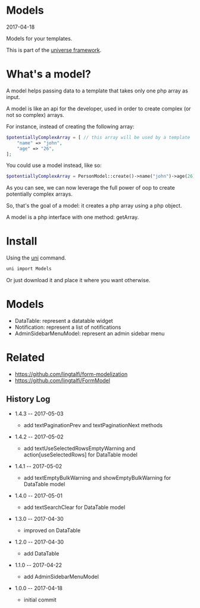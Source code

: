 Models
===========
2017-04-18



Models for your templates.


This is part of the [universe framework](https://github.com/karayabin/universe-snapshot).





What's a model?
===========

A model helps passing data to a template that takes only one php array as input.

A model is like an api for the developer, used in order to create complex (or not so complex) arrays.

For instance, instead of creating the following array:

```php
$potentiallyComplexArray = [ // this array will be used by a template
    "name" => "john",
    "age" => "26",
];
```

You could use a model instead, like so:

```php
$potentiallyComplexArray = PersonModel::create()->name("john")->age(26)->getArray();
```

As you can see, we can now leverage the full power of oop to create potentially complex arrays.

So, that's the goal of a model: it creates a php array using a php object.
 
A model is a php interface with one method: getArray.





Install
==========
Using the [uni](https://github.com/lingtalfi/universe-naive-importer) command.
```bash
uni import Models
```

Or just download it and place it where you want otherwise.




Models
===========

- DataTable: represent a datatable widget
- Notification: represent a list of notifications
- AdminSidebarMenuModel: represent an admin sidebar menu



Related
=========
- https://github.com/lingtalfi/form-modelization
- https://github.com/lingtalfi/FormModel



History Log
------------------
    
- 1.4.3 -- 2017-05-03

    - add textPaginationPrev and textPaginationNext methods
    
- 1.4.2 -- 2017-05-02

    - add textUseSelectedRowsEmptyWarning and action\[useSelectedRows] for DataTable model
    
- 1.4.1 -- 2017-05-02

    - add textEmptyBulkWarning and showEmptyBulkWarning for DataTable model
    
- 1.4.0 -- 2017-05-01

    - add textSearchClear for DataTable model 
    
- 1.3.0 -- 2017-04-30

    - improved on DataTable
    
- 1.2.0 -- 2017-04-30

    - add DataTable
    
- 1.1.0 -- 2017-04-22

    - add AdminSidebarMenuModel
    
- 1.0.0 -- 2017-04-18

    - initial commit